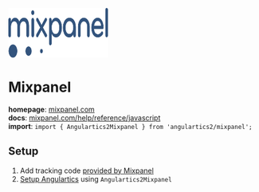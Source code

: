 <img 
    src="../../../assets/svg/mixpanel.svg" 
    alt="Mixpanel logo"
    height="100px"
    width="200px" />

# Mixpanel
__homepage__: [mixpanel.com](https://mixpanel.com/)  
__docs__: [mixpanel.com/help/reference/javascript](https://mixpanel.com/help/reference/javascript)  
__import__: `import { Angulartics2Mixpanel } from 'angulartics2/mixpanel';`  

## Setup
1. Add tracking code [provided by Mixpanel](https://mixpanel.com/help/reference/javascript)
2. [Setup Angulartics](https://github.com/angulartics/angulartics2/tree/next#installation) using `Angulartics2Mixpanel`
